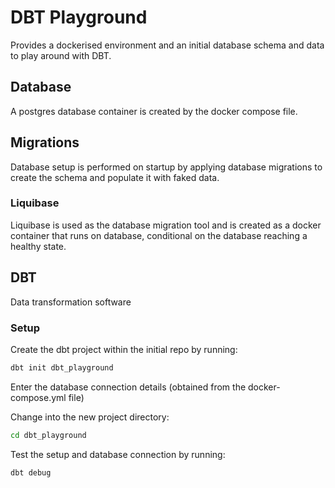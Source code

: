 # DBT Playground

Provides a dockerised environment and an initial database schema and data to
play around with DBT.

## Database

A postgres database container is created by the docker compose file.

## Migrations

Database setup is performed on startup by applying database migrations to
create the schema and populate it with faked data.

### Liquibase

Liquibase is used as the database migration tool and is created as a docker
container that runs on database, conditional on the database reaching a healthy
state.

## DBT

Data transformation software

### Setup

Create the dbt project within the initial repo by running:

```zsh
dbt init dbt_playground
```

Enter the database connection details (obtained from the docker-compose.yml
file)

Change into the new project directory:

```zsh
cd dbt_playground
```

Test the setup and database connection by running:

```zsh
dbt debug
```
